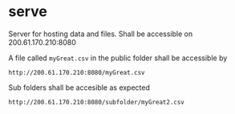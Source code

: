 # serve
Server for hosting data and files.
Shall be accessible on 200.61.170.210:8080

A file called `myGreat.csv` in the public folder shall be accessible by

`http://200.61.170.210:8080/myGreat.csv`

Sub folders shall be accesible as expected

`http://200.61.170.210:8080/subfolder/myGreat2.csv`
